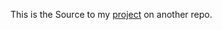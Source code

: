 This is the Source to my [project](https://github.com/TekkertheChaot/csgo-trainer) on another repo.
